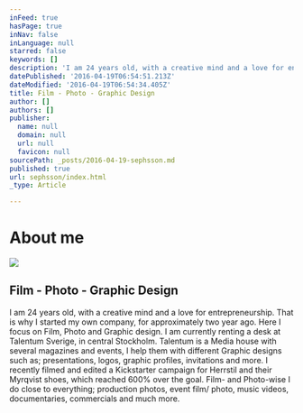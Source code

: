 ```yaml
---
inFeed: true
hasPage: true
inNav: false
inLanguage: null
starred: false
keywords: []
description: 'I am 24 years old, with a creative mind and a love for entrepreneurship. That is why I started my own company, for approximately two year ago. Here I focus on Film, Photo and Graphic design. I am currently renting a desk at Talentum Sverige, in central Stockholm. Talentum is a Media house with several magazines and events, I help them with different Graphic designs such as; presentations, logos, graphic profiles, invitations and more. I recently filmed and edited a Kickstarter campaign for Herrstil and their Myrqvist shoes, which reached 600% over the goal. Film- and Photo-wise I do close to everything; production photos, event film/ photo, music videos, documentaries, commercials and much more. '
datePublished: '2016-04-19T06:54:51.213Z'
dateModified: '2016-04-19T06:54:34.405Z'
title: Film - Photo - Graphic Design
author: []
authors: []
publisher:
  name: null
  domain: null
  url: null
  favicon: null
sourcePath: _posts/2016-04-19-sephsson.md
published: true
url: sephsson/index.html
_type: Article

---
```

# About me
![](https://the-grid-user-content.s3-us-west-2.amazonaws.com/45518f39-e649-46fc-81dd-ae943938b497.jpg)

## Film - Photo - Graphic Design

I am 24 years old, with a creative mind and a love for entrepreneurship. That is why I started my own company, for approximately two year ago. Here I focus on Film, Photo and Graphic design. I am currently renting a desk at Talentum Sverige, in central Stockholm. Talentum is a Media house with several magazines and events, I help them with different Graphic designs such as; presentations, logos, graphic profiles, invitations and more. I recently filmed and edited a Kickstarter campaign for Herrstil and their Myrqvist shoes, which reached 600% over the goal. Film- and Photo-wise I do close to everything; production photos, event film/ photo, music videos, documentaries, commercials and much more.
